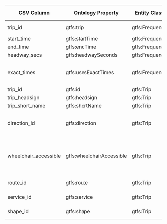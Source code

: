 | CSV Column           | Ontology Property      | Entity Class     | Related Entity Class | Subject Generation                         | Join Condition                              | Datatype             | Function Name      | Function Output                                      |
|----------------------|------------------------|------------------|----------------------|---------------------------------------------|---------------------------------------------|----------------------|----------------------|--------------------|
| trip_id              | gtfs:trip              | gtfs:Frequency   | gtfs:Trip            | ex:frequency/{trip_id}/{start_time}         | frequencies.trip_id = trips.trip_id         |           |                    |                                                      |
| start_time           | gtfs:startTime         | gtfs:Frequency   |                      |                                             |                                             | schema:startTime     |                    |                                                      |
| end_time             | gtfs:endTime           | gtfs:Frequency   |                      |                                             |                                             | schema:endTime       |                    |                                                      |
| headway_secs         | gtfs:headwaySeconds    | gtfs:Frequency   |                      |                                             |                                             | xsd:positiveInteger  |                    |                                                      |
| exact_times          | gtfs:usesExactTimes    | gtfs:Frequency   | skos:Concept         |                                             |                                             |           | map_exact_times    | 0 → Frequency, 1 → Schedule                          |
| trip_id              | gtfs:id                | gtfs:Trip        |                      | ex:trip/{trip_id}                           |                                             | xsd:string           |                    |                                                      |
| trip_headsign        | gtfs:headsign          | gtfs:Trip        |                      |                                             |                                             | xsd:string           |                    |                                                      |
| trip_short_name      | gtfs:shortName         | gtfs:Trip        |                      |                                             |                                             | xsd:string           |                    |                                                      |
| direction_id         | gtfs:direction         | gtfs:Trip        | skos:Concept         |                                             |                                             |           | map_direction      | 0 → One Direction, 1 → Opposite Direction            |
| wheelchair_accessible| gtfs:wheelchairAccessible| gtfs:Trip      | skos:Concept         |                                             |                                             | | map_wheelchair     | 0 → No information, 1 → Accesible, 2 → Inaccesible   |
| route_id             | gtfs:route             | gtfs:Trip        | gtfs:Route           |                                             | trips.route_id = routes.route_id            |          |                    |                                                      |
| service_id           | gtfs:service           | gtfs:Trip        | gtfs:Service         |                                             | trips.service_id = calendar.service_id      |           |                    |                                                      |
| shape_id             | gtfs:shape             | gtfs:Trip        | gtfs:Shape           |                                             | trips.shape_id = shapes.shape_id            |          |                    |                                                      |
